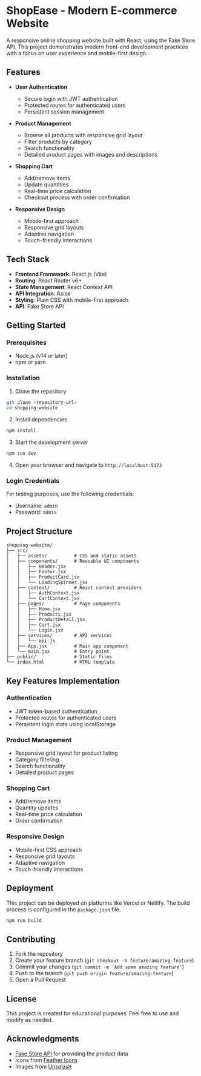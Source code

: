 # ShopEase - Modern E-commerce Website

A responsive online shopping website built with React, using the Fake Store API. This project demonstrates modern front-end development practices with a focus on user experience and mobile-first design.

## Features

- **User Authentication**
  - Secure login with JWT authentication
  - Protected routes for authenticated users
  - Persistent session management

- **Product Management**
  - Browse all products with responsive grid layout
  - Filter products by category
  - Search functionality
  - Detailed product pages with images and descriptions

- **Shopping Cart**
  - Add/remove items
  - Update quantities
  - Real-time price calculation
  - Checkout process with order confirmation

- **Responsive Design**
  - Mobile-first approach
  - Responsive grid layouts
  - Adaptive navigation
  - Touch-friendly interactions

## Tech Stack

- **Frontend Framework**: React.js (Vite)
- **Routing**: React Router v6+
- **State Management**: React Context API
- **API Integration**: Axios
- **Styling**: Plain CSS with mobile-first approach
- **API**: Fake Store API

## Getting Started

### Prerequisites

- Node.js (v14 or later)
- npm or yarn

### Installation

1. Clone the repository
```bash
git clone <repository-url>
cd shopping-website
```

2. Install dependencies
```bash
npm install
```

3. Start the development server
```bash
npm run dev
```

4. Open your browser and navigate to `http://localhost:5173`

### Login Credentials

For testing purposes, use the following credentials:
- Username: `admin`
- Password: `admin`

## Project Structure

```
shopping-website/
├── src/
│   ├── assets/          # CSS and static assets
│   ├── components/      # Reusable UI components
│   │   ├── Header.jsx
│   │   ├── Footer.jsx
│   │   ├── ProductCard.jsx
│   │   └── LoadingSpinner.jsx
│   ├── context/         # React context providers
│   │   ├── AuthContext.jsx
│   │   └── CartContext.jsx
│   ├── pages/           # Page components
│   │   ├── Home.jsx
│   │   ├── Products.jsx
│   │   ├── ProductDetail.jsx
│   │   ├── Cart.jsx
│   │   └── Login.jsx
│   ├── services/        # API services
│   │   └── api.js
│   ├── App.jsx          # Main app component
│   └── main.jsx         # Entry point
├── public/              # Static files
└── index.html           # HTML template
```

## Key Features Implementation

### Authentication
- JWT token-based authentication
- Protected routes for authenticated users
- Persistent login state using localStorage

### Product Management
- Responsive grid layout for product listing
- Category filtering
- Search functionality
- Detailed product pages

### Shopping Cart
- Add/remove items
- Quantity updates
- Real-time price calculation
- Order confirmation

### Responsive Design
- Mobile-first CSS approach
- Responsive grid layouts
- Adaptive navigation
- Touch-friendly interactions

## Deployment

This project can be deployed on platforms like Vercel or Netlify. The build process is configured in the `package.json` file.

```bash
npm run build
```

## Contributing

1. Fork the repository
2. Create your feature branch (`git checkout -b feature/amazing-feature`)
3. Commit your changes (`git commit -m 'Add some amazing feature'`)
4. Push to the branch (`git push origin feature/amazing-feature`)
5. Open a Pull Request

## License

This project is created for educational purposes. Feel free to use and modify as needed.

## Acknowledgments

- [Fake Store API](https://fakestoreapi.com/) for providing the product data
- Icons from [Feather Icons](https://feathericons.com/)
- Images from [Unsplash](https://unsplash.com/)
